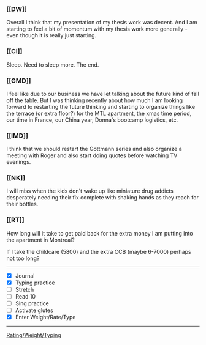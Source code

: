 ### [[DW]]
Overall I think that my presentation of my thesis work was decent. And I am starting to feel a bit of momentum with my thesis work more generally - even though it is really just starting.

### [[CI]]
Sleep. Need to sleep more. The end.

### [[GMD]]
I feel like due to our business we have let talking about the future kind of fall off the table. But I was thinking recently about how much I am looking forward to restarting the future thinking and starting to organize things like the terrace (or extra floor?) for the MTL apartment, the xmas time period, our time in France, our China year, Donna's bootcamp logistics, etc.

### [[IMD]]
I think that we should restart the Gottmann series and also organize a meeting with Roger and also start doing quotes before watching TV evenings.

### [[NK]]
I will miss when the kids don't wake up like miniature drug addicts desperately needing their fix complete with shaking hands as they reach for their bottles.

### [[RT]]
How long will it take to get paid back for the extra money I am putting into the apartment in Montreal? 

If I take the childcare (5800) and the extra CCB (maybe 6-7000) perhaps not too long?

---
- [x] Journal
- [x] Typing practice
- [ ] Stretch
- [ ] Read 10
- [ ] Sing practice
- [ ] Activate glutes
- [x] Enter Weight/Rate/Type
---

[Rating/Weight/Typing](https://docs.google.com/spreadsheets/d/1p6cinTqipnxyiSCgPBAWp2cAHA5q6P0NL58bNCxedCY/edit#gid=0)
